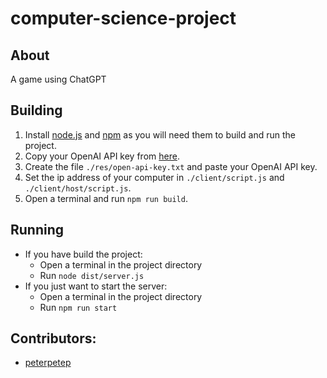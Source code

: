 # computer-science-project

## About
A game using ChatGPT

## Building
1. Install [node.js](https://nodejs.org/en/download) and [npm](https://docs.npmjs.com/downloading-and-installing-node-js-and-npm) as you will need them to build and run the project.
1. Copy your OpenAI API key from [here](https://platform.openai.com/account/api-keys).
1. Create the file `./res/open-api-key.txt` and paste your OpenAI API key.
1. Set the ip address of your computer in `./client/script.js` and `./client/host/script.js`.
1. Open a terminal and run `npm run build`.

## Running
- If you have build the project:
    - Open a terminal in the project directory
    - Run `node dist/server.js`
- If you just want to start the server:
    - Open a terminal in the project directory
    - Run `npm run start`

## Contributors:
- [peterpetep](https://github.com/peterpetep)
